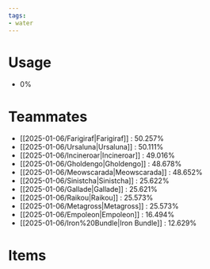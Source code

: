 ```yaml
---
tags:
- water
---
```

# Usage
- 0%
# Teammates
- [[2025-01-06/Farigiraf|Farigiraf]] : 50.257%
- [[2025-01-06/Ursaluna|Ursaluna]] : 50.111%
- [[2025-01-06/Incineroar|Incineroar]] : 49.016%
- [[2025-01-06/Gholdengo|Gholdengo]] : 48.678%
- [[2025-01-06/Meowscarada|Meowscarada]] : 48.652%
- [[2025-01-06/Sinistcha|Sinistcha]] : 25.622%
- [[2025-01-06/Gallade|Gallade]] : 25.621%
- [[2025-01-06/Raikou|Raikou]] : 25.573%
- [[2025-01-06/Metagross|Metagross]] : 25.573%
- [[2025-01-06/Empoleon|Empoleon]] : 16.494%
- [[2025-01-06/Iron%20Bundle|Iron Bundle]] : 12.629%
# Items